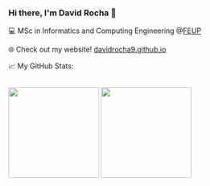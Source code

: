 ### Hi there, I'm David Rocha 👋

💻 MSc in Informatics and Computing Engineering @[FEUP](https://sigarra.up.pt/feup/pt/web_page.inicial) 

🌐 Check out my website! [davidrocha9.github.io](https://davidrocha9.github.io)

📈 My GitHub Stats: 

<div >
  <img style="padding-top: 1em;" height="180em" src="https://github-readme-stats.vercel.app/api?username=davidrocha9&show_icons=true&hide_border=true&&count_private=true&include_all_commits=true&theme=radical&border_radius=1em" /> 
  <img height="180em" style="float: end;" src="https://github-readme-stats.vercel.app/api/top-langs/?username=davidrocha9&show_icons=true&hide_border=true&layout=compact&&count_private=true&theme=radical&langs_count=8&border_radius=1em%22/%3E" />
</div>
